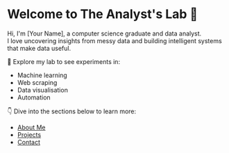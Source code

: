 # Welcome to The Analyst's Lab 🧪

Hi, I'm [Your Name], a computer science graduate and data analyst.  
I love uncovering insights from messy data and building intelligent systems that make data useful.

🧠 Explore my lab to see experiments in:
- Machine learning
- Web scraping
- Data visualisation
- Automation

👇 Dive into the sections below to learn more:
- [About Me](about.md)
- [Projects](projects.md)
- [Contact](contact.md)
